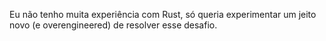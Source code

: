 Eu não tenho muita experiência com Rust, só queria experimentar um jeito novo (e overengineered) de resolver esse desafio.